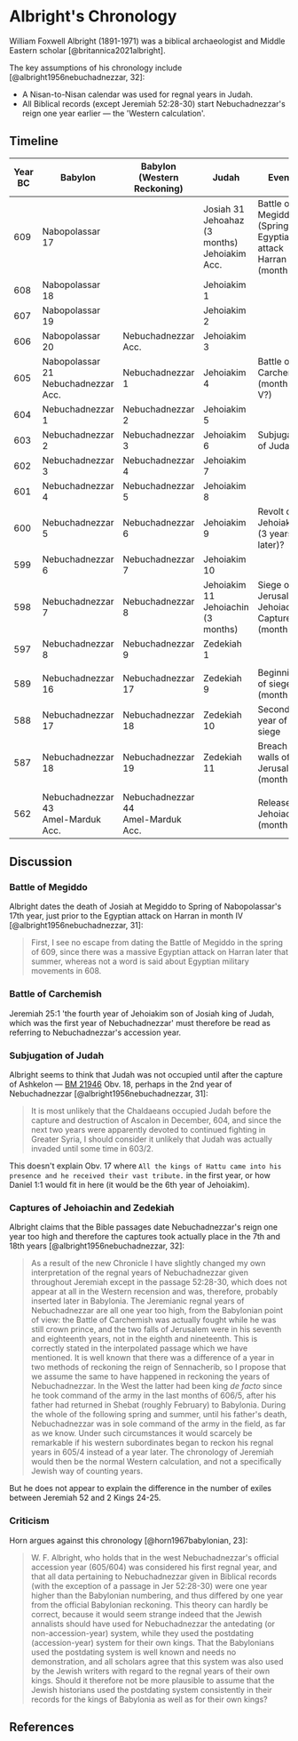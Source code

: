 # Albright's Chronology

William Foxwell Albright (1891-1971) was a biblical archaeologist and Middle Eastern scholar [@britannica2021albright].

The key assumptions of his chronology include [@albright1956nebuchadnezzar, 32]:

- A Nisan-to-Nisan calendar was used for regnal years in Judah.
- All Biblical records (except Jeremiah 52:28-30) start Nebuchadnezzar's reign one year earlier — the 'Western
  calculation'.

## Timeline

| Year BC | Babylon                                | Babylon (Western Reckoning)           | Judah                                              | Events                                                           |       |
| ------- | -------------------------------------- | ------------------------------------- | -------------------------------------------------- | ---------------------------------------------------------------- | ----- |
| 609     | Nabopolassar 17                        |                                       | Josiah 31<br>Jehoahaz (3 months)<br>Jehoiakim Acc. | Battle of Megiddo (Spring)<br>Egyptians attack Harran (month IV) |       |
| 608     | Nabopolassar 18                        |                                       | Jehoiakim 1                                        |                                                                  |       |
| 607     | Nabopolassar 19                        |                                       | Jehoiakim 2                                        |                                                                  |       |
| 606     | Nabopolassar 20                        | Nebuchadnezzar Acc.                   | Jehoiakim 3                                        |                                                                  |       |
| 605     | Nabopolassar 21<br>Nebuchadnezzar Acc. | Nebuchadnezzar 1                      | Jehoiakim 4                                        | Battle of Carchemish (month I-V?)                                |       |
| 604     | Nebuchadnezzar 1                       | Nebuchadnezzar 2                      | Jehoiakim 5                                        |                                                                  |       |
| 603     | Nebuchadnezzar 2                       | Nebuchadnezzar 3                      | Jehoiakim 6                                        | Subjugation of Judah?                                            |       |
| 602     | Nebuchadnezzar 3                       | Nebuchadnezzar 4                      | Jehoiakim 7                                        |                                                                  |       |
| 601     | Nebuchadnezzar 4                       | Nebuchadnezzar 5                      | Jehoiakim 8                                        |                                                                  |       |
| 600     | Nebuchadnezzar 5                       | Nebuchadnezzar 6                      | Jehoiakim 9                                        | Revolt of Jehoiakim (3 years later)?                             |       |
| 599     | Nebuchadnezzar 6                       | Nebuchadnezzar 7                      | Jehoiakim 10                                       |                                                                  |       |
| 598     | Nebuchadnezzar 7                       | Nebuchadnezzar 8                      | Jehoiakim 11<br>Jehoiachin (3 months)              | Siege of Jerusalem, Jehoiachin Captured (month XII)              | 1st?  |
| 597     | Nebuchadnezzar 8                       | Nebuchadnezzar 9                      | Zedekiah 1                                         |                                                                  | 2nd?  |
|         |                                        |                                       |                                                    |                                                                  |       |
| 589     | Nebuchadnezzar 16                      | Nebuchadnezzar 17                     | Zedekiah 9                                         | Beginning of siege (month X)                                     | 10th? |
| 588     | Nebuchadnezzar 17                      | Nebuchadnezzar 18                     | Zedekiah 10                                        | Second year of siege                                             | 11th? |
| 587     | Nebuchadnezzar 18                      | Nebuchadnezzar 19                     | Zedekiah 11                                        | Breach of walls of Jerusalem (month IV)                          | 12th? |
|         |                                        |                                       |                                                    |                                                                  |       |
| 562     | Nebuchadnezzar 43<br>Amel-Marduk Acc.  | Nebuchadnezzar 44<br>Amel-Marduk Acc. |                                                    | Release of Jehoiachin (month XII)                                | 37th? |

## Discussion

### Battle of Megiddo

Albright dates the death of Josiah at Megiddo to Spring of Nabopolassar's 17th year, just prior to the Egyptian attack
on Harran in month IV [@albright1956nebuchadnezzar, 31]:

> First, I see no escape from dating the Battle of Megiddo in the spring of 609, since there was a massive Egyptian
> attack on Harran later that summer, whereas not a word is said about Egyptian military movements in 608.

### Battle of Carchemish

Jeremiah 25:1 'the fourth year of Jehoiakim son of Josiah king of Judah, which was the first year of Nebuchadnezzar'
must therefore be read as referring to Nebuchadnezzar's accession year.

### Subjugation of Judah

Albright seems to think that Judah was not occupied until after the capture of Ashkelon —
[BM 21946](../../standard/chronicles/bm21946.md) Obv. 18, perhaps in the 2nd year of Nebuchadnezzar
[@albright1956nebuchadnezzar, 31]:

> It is most unlikely that the Chaldaeans occupied Judah before the capture and destruction of Ascalon in December, 604,
> and since the next two years were apparently devoted to continued fighting in Greater Syria, I should consider it
> unlikely that Judah was actually invaded until some time in 603/2.

This doesn't explain Obv. 17 where `All the kings of Hattu came into his presence and he received their vast tribute.`
in the first year, or how Daniel 1:1 would fit in here (it would be the 6th year of Jehoiakim).

### Captures of Jehoiachin and Zedekiah

Albright claims that the Bible passages date Nebuchadnezzar's reign one year too high and therefore the captures took
actually place in the 7th and 18th years [@albright1956nebuchadnezzar, 32]:

> As a result of the new Chronicle I have slightly changed my own interpretation of the regnal years of Nebuchadnezzar
> given throughout Jeremiah except in the passage 52:28-30, which does not appear at all in the Western recension and
> was, therefore, probably inserted later in Babylonia. The Jeremianic regnal years of Nebuchadnezzar are all one year
> too high, from the Babylonian point of view: the Battle of Carchemish was actually fought while he was still crown
> prince, and the two falls of Jerusalem were in his seventh and eighteenth years, not in the eighth and nineteenth.
> This is correctly stated in the interpolated passage which we have mentioned. It is well known that there was a
> difference of a year in two methods of reckoning the reign of Sennacherib, so I propose that we assume the same to
> have happened in reckoning the years of Nebuchadnezzar. In the West the latter had been king _de facto_ since he took
> command of the army in the last months of 606/5, after his father had returned in Shebat (roughly February) to
> Babylonia. During the whole of the following spring and summer, until his father's death, Nebuchadnezzar was in sole
> command of the army in the field, as far as we know. Under such circumstances it would scarcely be remarkable if his
> western subordinates began to reckon his regnal years in 605/4 instead of a year later. The chronology of Jeremiah
> would then be the normal Western calculation, and not a specifically Jewish way of counting years.

But he does not appear to explain the difference in the number of exiles between Jeremiah 52 and 2 Kings 24-25.

### Criticism

Horn argues against this chronology [@horn1967babylonian, 23]:

> W. F. Albright, who holds that in the west Nebuchadnezzar's official accession year (605/604) was considered his first
> regnal year, and that all data pertaining to Nebuchadnezzar given in Biblical records (with the exception of a passage
> in Jer 52:28-30) were one year higher than the Babylonian numbering, and thus differed by one year from the official
> Babylonian reckoning. This theory can hardly be correct, because it would seem strange indeed that the Jewish
> annalists should have used for Nebuchadnezzar the antedating (or non-accession-year) system, while they used the
> postdating (accession-year) system for their own kings. That the Babylonians used the postdating system is well known
> and needs no demonstration, and all scholars agree that this system was also used by the Jewish writers with regard to
> the regnal years of their own kings. Should it therefore not be more plausible to assume that the Jewish historians
> used the postdating system consistently in their records for the kings of Babylonia as well as for their own kings?

## References
